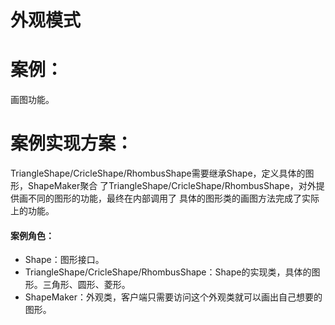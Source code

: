 # 外观模式

# 案例：

   画图功能。
  
# 案例实现方案：

   TriangleShape/CricleShape/RhombusShape需要继承Shape，定义具体的图形，ShapeMaker聚合
   了TriangleShape/CricleShape/RhombusShape，对外提供画不同的图形的功能，最终在内部调用了
   具体的图形类的画图方法完成了实际上的功能。

   #### 案例角色：

  - Shape：图形接口。
  - TriangleShape/CricleShape/RhombusShape：Shape的实现类，具体的图形。三角形、圆形、菱形。
  - ShapeMaker：外观类，客户端只需要访问这个外观类就可以画出自己想要的图形。


